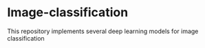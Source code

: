 # Image-classification
This repository implements several deep learning models for image classification
